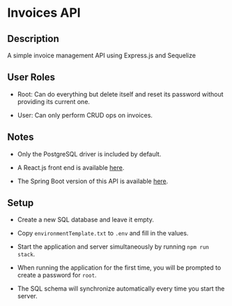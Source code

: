 # Invoices API

## Description

A simple invoice management API using Express.js and Sequelize

## User Roles

- Root: Can do everything but delete itself and reset its password without providing its current one.

- User: Can only perform CRUD ops on invoices.

## Notes

- Only the PostgreSQL driver is included by default.

- A React.js front end is available [here](https://github.com/agent-indigo/invoices-web).

- The Spring Boot version of this API is available [here](https://github.com/agent-indigo/invoices-api-java).

## Setup

- Create a new SQL database and leave it empty.

- Copy `environmentTemplate.txt` to `.env` and fill in the values.

- Start the application and server simultaneously by running `npm run stack`.

- When running the application for the first time, you will be prompted to create a password for `root`.

- The SQL schema will synchronize automatically every time you start the server.
